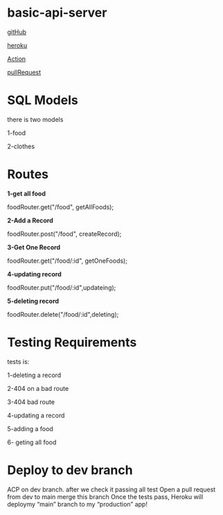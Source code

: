 # basic-api-server
[gitHub](https://github.com/alsatarysamah/basic-api-server)

[heroku]()

[Action](https://github.com/alsatarysamah/basic-api-server/actions)

[pullRequest]()

# SQL Models

there is two models

1-food

2-clothes

# Routes

**1-get all food**

foodRouter.get("/food", getAllFoods);

**2-Add a Record**

foodRouter.post("/food", createRecord);

**3-Get One Record**

foodRouter.get("/food/:id", getOneFoods);

**4-updating record**

foodRouter.put("/food/:id",updateing);

**5-deleting record**

foodRouter.delete("/food/:id",deleting);


# Testing Requirements

tests is:

1-deleting a record

2-404 on a bad route

3-404 bad route

4-updating a record

5-adding a food

6- geting all food 

# Deploy to dev branch
 ACP on dev branch. after we check it passing all test Open a pull request from dev to main merge this branch Once the tests pass, Heroku will deploymy “main” branch to my “production” app!